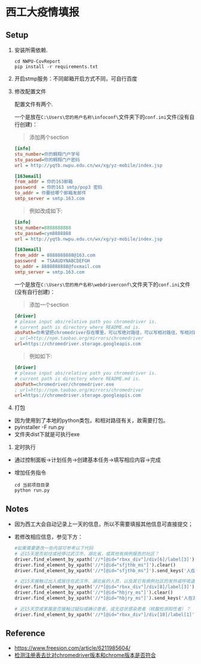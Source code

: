 # 西工大疫情填报

## Setup

1. 安装所需依赖.
    
    ```shell
    cd NWPU-CovReport
    pip install -r requirements.txt
    ```
2. 开启stmp服务：不同邮箱开启方式不同，可自行百度
   
3. 修改配置文件
   
   配置文件有两个.
   
   一个是放在`C:\Users\您的用户名称\infoconf\`文件夹下的`conf.ini`文件(没有自行创建)：
   > 添加两个section
    ```ini
    [info]
    stu_number=你的翱翔门户学号
    stu_passwd=你的翱翔门户密码
    url = http://yqtb.nwpu.edu.cn/wx/xg/yz-mobile/index.jsp
    
    [163email]
    from_addr = 你的163邮箱
    password  = 你的163 smtp/pop3 密码
    to_addr = 你要给哪个邮箱发邮件
    smtp_server = smtp.163.com
    ```
    > 例如改成如下:
    ```ini
    [info]
    stu_number=8888888888
    stu_passwd=cym8888888
    url = http://yqtb.nwpu.edu.cn/wx/xg/yz-mobile/index.jsp

    [163email]
    from_addr = 8888888888@163.com
    password  = TSAAUDYNABCDEFGH
    to_addr = 8888888888@foxmail.com
    smtp_server = smtp.163.com
    ```

    一个是放在`C:\Users\您的用户名称\webdriverconf\`文件夹下的`conf.ini`文件(没有自行创建)：
    > 添加一个section
    ```ini
    [driver]
    # please input abs/relative path you chromedriver is.
    # current path is directory where README.md is.
    absPath=你希望把chromedriver存在哪里，可以写绝对路径，可以写相对路径，写相对路径的话，当前路径为该项目根目录。
    ; url=http://npm.taobao.org/mirrors/chromedriver
    url=https://chromedriver.storage.googleapis.com
    ```
    > 例如如下:
    ```ini
    [driver]
    # please input abs/relative path you chromedriver is.
    # current path is directory where README.md is.
    absPath=chromedriver/chromedriver.exe
    ; url=http://npm.taobao.org/mirrors/chromedriver
    url=https://chromedriver.storage.googleapis.com
    ```

4. 打包

* 因为使用到了本地的python类包，和相对路径有关，故需要打包。
* pyinstaller -F run.py
* 文件夹dist下就是可执行exe

1. 定时执行

- 通过控制面板→计划任务→创建基本任务→填写相应内容→完成
- 增加任务指令
  
    ```shell
    cd 当前项目目录
    python run.py
    ```

## Notes

- 因为西工大会自动记录上一天的信息，所以不需要填报其他信息可直接提交；

- 若修改相应信息，参见下方：

  ```python
  #如果需要更改一些内容可参考以下代码
  # 近15天是否前往或经停过武汉市、湖北省，或其他有病例报告的社区？
  driver.find_element_by_xpath('//*[@id="rbxx_div"]/div[6]/label[3]').click()
  driver.find_element_by_xpath('//*[@id="sfjthb_ms"]').clear()
  driver.find_element_by_xpath('//*[@id="sfjthb_ms"]').send_keys('人在湖北')
  
  # 近15天接触过出入或居住在武汉市、湖北省的人员，以及其它有病例社区的发热或呼吸道症状患者？
  driver.find_element_by_xpath('//*[@id="rbxx_div"]/div[8]/label[3]').click()
  driver.find_element_by_xpath('//*[@id="hbjry_ms"]').clear()
  driver.find_element_by_xpath('//*[@id="hbjry_ms"]').send_keys('人在湖北')
  
  # 近15天您或家属是否接触过疑似或确诊患者，或无症状感染患者（核酸检测阳性者）？
  driver.find_element_by_xpath('//*[@id="rbxx_div"]/div[10]/label[1]').click()
  ```

## Reference

- https://www.freesion.com/article/6211985604/
- [检测注册表去比对chromedriver版本和chrome版本是否符合](https://gitee.com/z417/selenium-webdriver-manager)